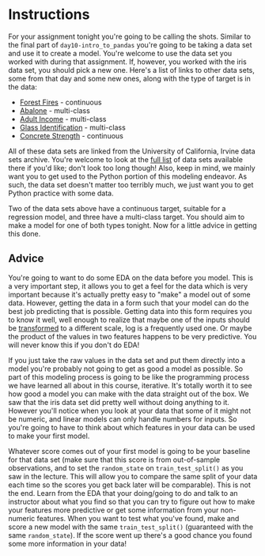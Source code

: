 # Instructions

For your assignment tonight you're going to be calling the shots. Similar to the final part of `day10-intro_to_pandas` you're going to be taking a data set and use it to create a model. You're welcome to use the data set you worked with during that assignment. If, however, you worked with the iris data set, you should pick a new one. Here's a list of links to other data sets, some from that day and some new ones, along with the type of target is in the data:

* [Forest Fires](http://archive.ics.uci.edu/ml/datasets/Forest+Fires) - continuous
* [Abalone](http://archive.ics.uci.edu/ml/datasets/Abalone) - multi-class
* [Adult Income](http://archive.ics.uci.edu/ml/datasets/Adult) - multi-class
* [Glass Identification](http://archive.ics.uci.edu/ml/datasets/Glass+Identification) - multi-class
* [Concrete Strength](http://archive.ics.uci.edu/ml/datasets/Concrete+Compressive+Strength) - continuous

All of these data sets are linked from the University of California, Irvine data sets archive. You're welcome to look at the [full list](http://archive.ics.uci.edu/ml/datasets/Glass+Identification) of data sets available there if you'd like; don't look too long though! Also, keep in mind, we mainly want you to get used to the Python portion of this modeling endeavor. As such, the data set doesn't matter too terribly much, we just want you to get Python practice with some data.

Two of the data sets above have a continuous target, suitable for a regression model, and three have a multi-class target. You should aim to make a model for one of both types tonight. Now for a little advice in getting this done.

## Advice

You're going to want to do some EDA on the data before you model. This is a very important step, it allows you to get a feel for the data which is very important because it's actually pretty easy to "make" a model out of some data. However, getting the data in a form such that your model can do the best job predicting that is possible. Getting data into this form requires you to know it well, well enough to realize that maybe one of the inputs should be [transformed](https://en.wikipedia.org/wiki/Data_transformation_(statistics)) to a different scale, log is a frequently used one. Or maybe the product of the values in two features happens to be very predictive. You will never know this if you don't do EDA!

If you just take the raw values in the data set and put them directly into a model you're probably not going to get as good a model as possible. So part of this modeling process is going to be like the programming process we have learned all about in this course, iterative. It's totally worth it to see how good a model you can make with the data straight out of the box. We saw that the iris data set did pretty well without doing anything to it. However you'll notice when you look at your data that some of it might not be numeric, and linear models can only handle numbers for inputs. So you're going to have to think about which features in your data can be used to make your first model.

Whatever score comes out of your first model is going to be your baseline for that data set (make sure that this score is from out-of-sample observations, and to set the `random_state` on `train_test_split()` as you saw in the lecture. This will allow you to compare the same split of your data each time so the scores you get back later will be comparable). This is not the end. Learn from the EDA that your doing/going to do and talk to an instructor about what you find so that you can try to figure out how to make your features more predictive or get some information from your non-numeric features. When you want to test what you've found, make and score a new model with the same `train_test_split()` (guaranteed with the same `random_state`). If the score went up there's a good chance you found some more information in your data!
